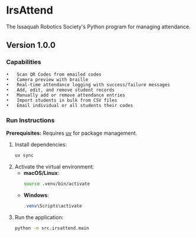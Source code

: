 # IrsAttend

The Issaquah Robotics Society's Python program for managing attendance.

## Version 1.0.0

### Capabilities

    •	Scan QR Codes from emailed codes
    •	Camera preview with braille
    •	Real-time attendance logging with success/failure messages
    •	Add, edit, and remove student records
    •	Manually add or remove attendance entries
    •	Import students in bulk from CSV files
    •	Email individual or all students their codes

### Run Instructions

**Prerequisites:** Requires [uv](https://docs.astral.sh/uv/getting-started/installation/) for package management.

1. Install dependencies:
   ```bash
   uv sync
   ```
2. Activate the virtual environment:
   - **macOS/Linux**:
     ```bash
     source .venv/bin/activate
     ```
   - **Windows**:
     ```powershell
     .venv\Scripts\activate
     ```
3. Run the application:
   ```bash
   python -m src.irsattend.main
   ```
